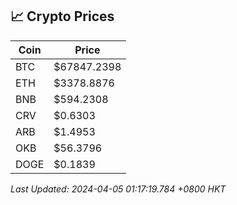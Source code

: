 ## 📈 Crypto Prices

| Coin | Price |
| ---- | ----- |
| BTC | $67847.2398 |
| ETH | $3378.8876 |
| BNB | $594.2308 |
| CRV | $0.6303 |
| ARB | $1.4953 |
| OKB | $56.3796 |
| DOGE | $0.1839 |

_Last Updated: 2024-04-05 01:17:19.784 +0800 HKT_